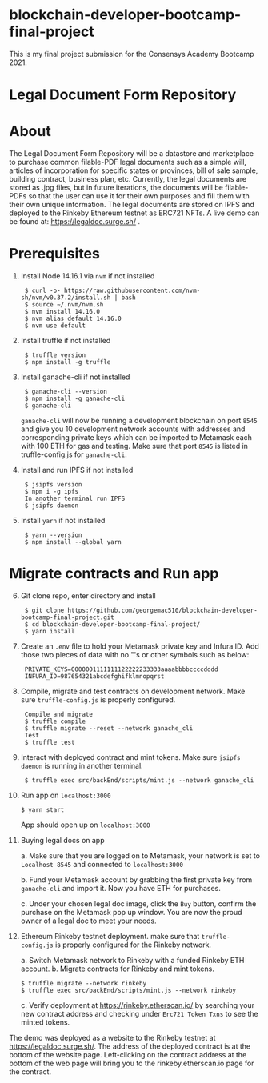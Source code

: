# blockchain-developer-bootcamp-final-project
This is my final project submission for the Consensys Academy Bootcamp 2021.

<h1>Legal Document Form Repository</h1>

# About

The Legal Document Form Repository will be a datastore and marketplace to purchase common filable-PDF legal documents such as a simple will, articles of incorporation for specific states or provinces, bill of sale sample, building contract, business plan, etc. Currently, the legal documents are stored as .jpg files, but in future iterations, the documents will be filable-PDFs so that the user can use it for their own purposes and fill them with their own unique information. The legal documents are stored on IPFS and deployed to the Rinkeby Ethereum testnet as ERC721 NFTs. A live demo can be found at: https://legaldoc.surge.sh/ .


# Prerequisites

1. Install Node 14.16.1 via `nvm` if not installed

        $ curl -o- https://raw.githubusercontent.com/nvm-sh/nvm/v0.37.2/install.sh | bash
        $ source ~/.nvm/nvm.sh
        $ nvm install 14.16.0 
        $ nvm alias default 14.16.0 
        $ nvm use default

2. Install truffle if not installed

        $ truffle version
        $ npm install -g truffle

3. Install ganache-cli if not installed

        $ ganache-cli --version
        $ npm install -g ganache-cli
        $ ganache-cli

    `ganache-cli` will now be running a development blockchain on port `8545` and give you 10 development network accounts with    addresses and corresponding private keys which can be imported to Metamask each with 100 ETH for gas and testing.  Make sure that port `8545` is listed in truffle-config.js for `ganache-cli`.

4. Install and run IPFS if not installed

        $ jsipfs version
        $ npm i -g ipfs
        In another terminal run IPFS
        $ jsipfs daemon

5. Install `yarn` if not installed

        $ yarn --version
        $ npm install --global yarn

# Migrate contracts and Run app

6. Git clone repo, enter directory and install

        $ git clone https://github.com/georgemac510/blockchain-developer-bootcamp-final-project.git
        $ cd blockchain-developer-bootcamp-final-project/
        $ yarn install

7. Create an `.env` file to hold your Metamask private key and Infura ID. Add those two pieces of data with no "'s or other symbols such as below:

        PRIVATE_KEYS=0000001111111122222233333aaaabbbbccccdddd
        INFURA_ID=987654321abcdefghifklmnopqrst

8. Compile, migrate and test contracts on development network. Make sure `truffle-config.js` is properly configured.

        Compile and migrate
        $ truffle compile
        $ truffle migrate --reset --network ganache_cli
        Test
        $ truffle test

9. Interact with deployed contract and mint tokens. Make sure `jsipfs daemon` is running in another terminal.

        $ truffle exec src/backEnd/scripts/mint.js --network ganache_cli

10. Run app on `localhost:3000`

        $ yarn start

    App should open up on `localhost:3000`

11. Buying legal docs on app

    a. Make sure that you are logged on to Metamask, your network is set to `Localhost 8545` and connected to `localhost:3000`

    b. Fund your Metamask account by grabbing the first private key from `ganache-cli` and import it. Now you have ETH for purchases.

    c. Under your chosen legal doc image, click the `Buy` button, confirm the purchase on the Metamask pop up window. You are now the proud owner of a legal doc to meet your needs.

12. Ethereum Rinkeby testnet deployment. make sure that `truffle-config.js` is properly configured for the Rinkeby network.

    a. Switch Metamask network to Rinkeby with a funded Rinkeby ETH account.
    b. Migrate contracts for Rinkeby and mint tokens.

        $ truffle migrate --network rinkeby
        $ truffle exec src/backEnd/scripts/mint.js --network rinkeby

    c. Verify deployment at https://rinkeby.etherscan.io/ by searching your new contract address and checking under `Erc721 Token Txns` to see the minted tokens.

The demo was deployed as a website to the Rinkeby testnet at https://legaldoc.surge.sh/. The address of the deployed contract is at the bottom of the website page. Left-clicking on the contract address at the bottom of the web page will bring you to the rinkeby.etherscan.io page for the contract.










    